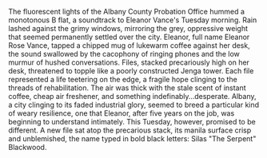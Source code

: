 The fluorescent lights of the Albany County Probation Office hummed a monotonous B flat, a soundtrack to Eleanor Vance's Tuesday morning. Rain lashed against the grimy windows, mirroring the grey, oppressive weight that seemed permanently settled over the city. Eleanor, full name Eleanor Rose Vance, tapped a chipped mug of lukewarm coffee against her desk, the sound swallowed by the cacophony of ringing phones and the low murmur of hushed conversations. Files, stacked precariously high on her desk, threatened to topple like a poorly constructed Jenga tower. Each file represented a life teetering on the edge, a fragile hope clinging to the threads of rehabilitation.  The air was thick with the stale scent of instant coffee, cheap air freshener, and something indefinably…desperate. Albany, a city clinging to its faded industrial glory, seemed to breed a particular kind of weary resilience, one that Eleanor, after five years on the job, was beginning to understand intimately. This Tuesday, however, promised to be different.  A new file sat atop the precarious stack, its manila surface crisp and unblemished, the name typed in bold black letters: Silas "The Serpent" Blackwood.
